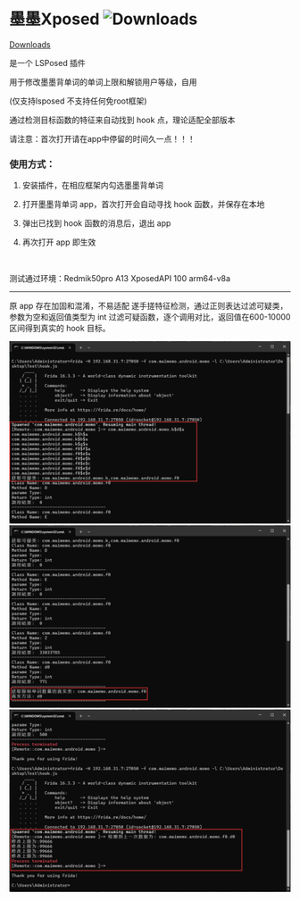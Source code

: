 # 墨墨Xposed ![Downloads](https://img.shields.io/github/downloads/Xposed-Modules-Repo/com.mln.momoxposed/total)
[Downloads](https://img.shields.io/github/downloads/mmmlllnnn/com.mln.momoxposed/total)

是一个 LSPosed 插件 

用于修改墨墨背单词的单词上限和解锁用户等级，自用

(仅支持lsposed 不支持任何免root框架)

通过检测目标函数的特征来自动找到 hook 点，理论适配全部版本

请注意：首次打开请在app中停留的时间久一点！！！


### 使用方式：

1. 安装插件，在相应框架内勾选墨墨背单词

2. 打开墨墨背单词 app，首次打开会自动寻找 hook 函数，并保存在本地

3. 弹出已找到 hook 函数的消息后，退出 app

4. 再次打开 app 即生效

<br>

测试通过环境：Redmik50pro A13 XposedAPI 100 arm64-v8a

---

原 app 存在加固和混淆，不易适配
遂手搓特征检测，通过正则表达过滤可疑类，参数为空和返回值类型为 int 过滤可疑函数，逐个调用对比，返回值在600-10000区间得到真实的 hook 目标。

![](./first-1.png) 
![](./first-2.png)
![](./second.png)


